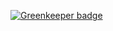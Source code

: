 

[![Greenkeeper badge](https://badges.greenkeeper.io/kyo-ago/copy_plaintext_extension.svg)](https://greenkeeper.io/)
